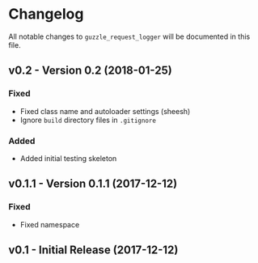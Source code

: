 # Changelog

All notable changes to `guzzle_request_logger` will be documented in this file.

## v0.2 - Version 0.2 (2018-01-25)

### Fixed
 - Fixed class name and autoloader settings (sheesh)
 - Ignore `build` directory files in `.gitignore`

### Added
 - Added initial testing skeleton


## v0.1.1 - Version 0.1.1 (2017-12-12)

### Fixed
- Fixed namespace

## v0.1 - Initial Release (2017-12-12)
